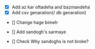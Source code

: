 - [x] Add az kar oftadeha and bazmandeha
- [x] Add csv genaration(/ db genaration)
- [] Change hage bimeh

- [] Add sandogh's sarmaye
- [] Check Why sandoghs is not broke? 
